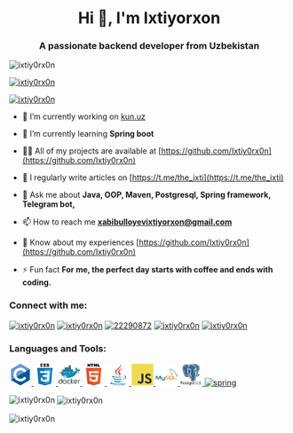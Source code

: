 <h1 align="center">Hi 👋, I'm Ixtiyorxon</h1>
<h3 align="center">A passionate backend developer from Uzbekistan</h3>

<p align="left"> <img src="https://komarev.com/ghpvc/?username=ixtiy0rx0n&label=Profile%20views&color=0e75b6&style=flat" alt="ixtiy0rx0n" /> </p>

<p align="left"> <a href="https://github.com/ryo-ma/github-profile-trophy"><img src="https://github-profile-trophy.vercel.app/?username=ixtiy0rx0n" alt="ixtiy0rx0n" /></a> </p>

<p align="left"> <a href="https://twitter.com/ixtiy0rx0n" target="blank"><img src="https://img.shields.io/twitter/follow/ixtiy0rx0n?logo=twitter&style=for-the-badge" alt="ixtiy0rx0n" /></a> </p>

- 🔭 I’m currently working on [kun.uz](github.com.ixtiy0rx0n/kunUz)

- 🌱 I’m currently learning **Spring boot**

- 👨‍💻 All of my projects are available at [https://github.com/Ixtiy0rx0n](https://github.com/Ixtiy0rx0n)

- 📝 I regularly write articles on [https://t.me/the_ixti](https://t.me/the_ixti)

- 💬 Ask me about **Java, OOP, Maven, Postgresql, Spring framework, Telegram bot,**

- 📫 How to reach me **xabibulloyevixtiyorxon@gmail.com**

- 📄 Know about my experiences [https://github.com/Ixtiy0rx0n](https://github.com/Ixtiy0rx0n)

- ⚡ Fun fact **For me, the perfect day starts with coffee and ends with coding.**

<h3 align="left">Connect with me:</h3>
<p align="left">
<a href="https://twitter.com/ixtiy0rx0n" target="blank"><img align="center" src="https://raw.githubusercontent.com/rahuldkjain/github-profile-readme-generator/master/src/images/icons/Social/twitter.svg" alt="ixtiy0rx0n" height="30" width="40" /></a>
<a href="https://linkedin.com/in/ixtiy0rx0n" target="blank"><img align="center" src="https://raw.githubusercontent.com/rahuldkjain/github-profile-readme-generator/master/src/images/icons/Social/linked-in-alt.svg" alt="ixtiy0rx0n" height="30" width="40" /></a>
<a href="https://stackoverflow.com/users/22290872" target="blank"><img align="center" src="https://raw.githubusercontent.com/rahuldkjain/github-profile-readme-generator/master/src/images/icons/Social/stack-overflow.svg" alt="22290872" height="30" width="40" /></a>
<a href="https://fb.com/ixtiy0rx0n" target="blank"><img align="center" src="https://raw.githubusercontent.com/rahuldkjain/github-profile-readme-generator/master/src/images/icons/Social/facebook.svg" alt="ixtiy0rx0n" height="30" width="40" /></a>
<a href="https://instagram.com/ixtiy0rx0n" target="blank"><img align="center" src="https://raw.githubusercontent.com/rahuldkjain/github-profile-readme-generator/master/src/images/icons/Social/instagram.svg" alt="ixtiy0rx0n" height="30" width="40" /></a>
</p>

<h3 align="left">Languages and Tools:</h3>
<p align="left"> <a href="https://www.cprogramming.com/" target="_blank" rel="noreferrer"> <img src="https://raw.githubusercontent.com/devicons/devicon/master/icons/c/c-original.svg" alt="c" width="40" height="40"/> </a> <a href="https://www.w3schools.com/css/" target="_blank" rel="noreferrer"> <img src="https://raw.githubusercontent.com/devicons/devicon/master/icons/css3/css3-original-wordmark.svg" alt="css3" width="40" height="40"/> </a> <a href="https://www.docker.com/" target="_blank" rel="noreferrer"> <img src="https://raw.githubusercontent.com/devicons/devicon/master/icons/docker/docker-original-wordmark.svg" alt="docker" width="40" height="40"/> </a> <a href="https://www.w3.org/html/" target="_blank" rel="noreferrer"> <img src="https://raw.githubusercontent.com/devicons/devicon/master/icons/html5/html5-original-wordmark.svg" alt="html5" width="40" height="40"/> </a> <a href="https://www.java.com" target="_blank" rel="noreferrer"> <img src="https://raw.githubusercontent.com/devicons/devicon/master/icons/java/java-original.svg" alt="java" width="40" height="40"/> </a> <a href="https://developer.mozilla.org/en-US/docs/Web/JavaScript" target="_blank" rel="noreferrer"> <img src="https://raw.githubusercontent.com/devicons/devicon/master/icons/javascript/javascript-original.svg" alt="javascript" width="40" height="40"/> </a> <a href="https://www.mysql.com/" target="_blank" rel="noreferrer"> <img src="https://raw.githubusercontent.com/devicons/devicon/master/icons/mysql/mysql-original-wordmark.svg" alt="mysql" width="40" height="40"/> </a> <a href="https://www.postgresql.org" target="_blank" rel="noreferrer"> <img src="https://raw.githubusercontent.com/devicons/devicon/master/icons/postgresql/postgresql-original-wordmark.svg" alt="postgresql" width="40" height="40"/> </a> <a href="https://spring.io/" target="_blank" rel="noreferrer"> <img src="https://www.vectorlogo.zone/logos/springio/springio-icon.svg" alt="spring" width="40" height="40"/> </a> </p>

<p><img align="left" src="https://github-readme-stats.vercel.app/api/top-langs?username=ixtiy0rx0n&show_icons=true&locale=en&layout=compact" alt="ixtiy0rx0n" /></p>

<p>&nbsp;<img align="center" src="https://github-readme-stats.vercel.app/api?username=ixtiy0rx0n&show_icons=true&locale=en" alt="ixtiy0rx0n" /></p>

<p><img align="center" src="https://github-readme-streak-stats.herokuapp.com/?user=ixtiy0rx0n&" alt="ixtiy0rx0n" /></p>

